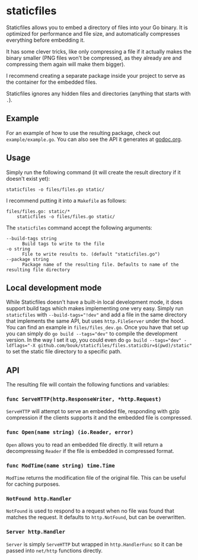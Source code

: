 # staticfiles

Staticfiles allows you to embed a directory of files into your Go binary. It is optimized for performance and file size, and automatically compresses everything before embedding it.

It has some clever tricks, like only compressing a file if it actually makes the binary smaller (PNG files won't be compressed, as they already are and compressing them again will make them bigger).

I recommend creating a separate package inside your project to serve as the container for the embedded files.

Staticfiles ignores any hidden files and directories (anything that starts with `.`).

## Example

For an example of how to use the resulting package, check out `example/example.go`. You can also see the API it generates at [godoc.org](https://godoc.org/github.com/bouk/staticfiles/files).

## Usage

Simply run the following command (it will create the result directory if it doesn't exist yet):

```
staticfiles -o files/files.go static/
```

I recommend putting it into a `Makefile` as follows:

```
files/files.go: static/*
	staticfiles -o files/files.go static/
```

The `staticfiles` command accept the following arguments:

```
--build-tags string
      Build tags to write to the file
-o string
      File to write results to. (default "staticfiles.go")
--package string
      Package name of the resulting file. Defaults to name of the resulting file directory
```

## Local development mode

While Staticfiles doesn't have a built-in local development mode, it does support build tags which makes implementing one very easy. Simply run `staticfiles` with `--build-tags="!dev"` and add a file in the same directory that implements the same API, but uses `http.FileServer` under the hood. You can find an example in `files/files_dev.go`. Once you have that set up you can simply do `go build --tags="dev"` to compile the development version. In the way I set it up, you could even do `go build --tags="dev" -ldflags="-X github.com/bouk/staticfiles/files.staticDir=$(pwd)/static"` to set the static file directory to a specific path.

## API

The resulting file will contain the following functions and variables:

### `func ServeHTTP(http.ResponseWriter, *http.Request)`

`ServeHTTP` will attempt to serve an embedded file, responding with gzip compression if the clients supports it and the embedded file is compressed.

### `func Open(name string) (io.Reader, error)`

`Open` allows you to read an embedded file directly. It will return a decompressing `Reader` if the file is embedded in compressed format.

### `func ModTime(name string) time.Time`

`ModTime` returns the modification file of the original file. This can be useful for caching purposes.

### `NotFound http.Handler`

`NotFound` is used to respond to a request when no file was found that matches the request. It defaults to `http.NotFound`, but can be overwritten.

### `Server http.Handler`

`Server` is simply `ServeHTTP` but wrapped in `http.HandlerFunc` so it can be passed into `net/http` functions directly.

